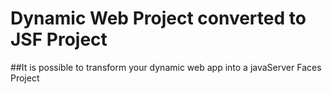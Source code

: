 # Dynamic Web Project converted to JSF Project
##It is possible to transform your dynamic web app into a javaServer Faces Project
